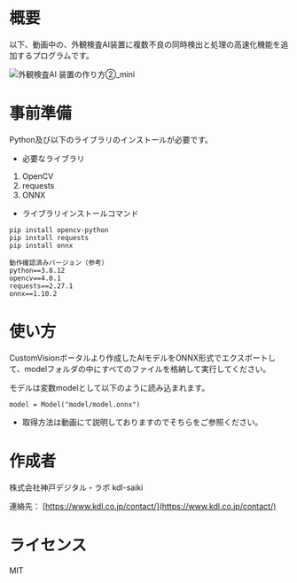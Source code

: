 # 概要
以下、動画中の、外観検査AI装置に複数不良の同時検出と処理の高速化機能を追加するプログラムです。

![外観検査AI 装置の作り方②_mini](https://user-images.githubusercontent.com/106806108/189013637-8abc51a7-8721-4f1a-b3c0-d250850dad31.png)

# 事前準備
Python及び以下のライブラリのインストールが必要です。

- 必要なライブラリ
1. OpenCV
2. requests
3. ONNX
- ライブラリインストールコマンド

```
pip install opencv-python
pip install requests
pip install onnx
```
```
動作確認済みバージョン（参考）
python==3.8.12
opencv==4.0.1
requests==2.27.1
onnx==1.10.2
```


# 使い方

CustomVisionポータルより作成したAIモデルをONNX形式でエクスポートして、modelフォルダの中にすべてのファイルを格納して実行してください。

モデルは変数modelとして以下のように読み込まれます。
```
model = Model("model/model.onnx")
```

- 取得方法は動画にて説明しておりますのでそちらをご参照ください。

# 作成者
株式会社神戸デジタル・ラボ kdl-saiki

連絡先： [https://www.kdl.co.jp/contact/](https://www.kdl.co.jp/contact/)

# ライセンス
MIT
